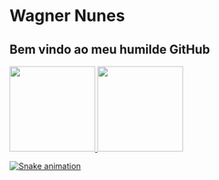 # Wagner Nunes

## Bem vindo ao meu humilde GitHub

<div>
  <a href="https://github.com/wagnerbola2">
  <img height="150em" src="https://github-readme-stats.vercel.app/api/top-langs/?username=wagnerbola2&layout=compact&theme=dracula&line_height=40&hide=css"/>
  <img height="150em" src="https://github-readme-stats.vercel.app/api?username=wagnerbola2&show_icons=true&theme=dracula&include_all_commits=true&line_height=40&hide=css"/>
</div>

![Snake animation](https://github.com/wagnerbola2/wagnerbola2/blob/output/github-contribution-grid-snake.svg)

<!--
**wagnerbola2/wagnerbola2** is a ✨ _special_ ✨ repository because its `README.md` (this file) appears on your GitHub profile.

Here are some ideas to get you started:

- 🔭 I’m currently working on ...
- 🌱 I’m currently learning ...
- 👯 I’m looking to collaborate on ...
- 🤔 I’m looking for help with ...
- 💬 Ask me about ...
- 📫 How to reach me: ...
- 😄 Pronouns: ...
- ⚡ Fun fact: ...
-->
